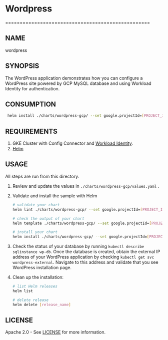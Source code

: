 # Wordpress

==================================================

## NAME

  wordpress

## SYNOPSIS

The WordPress application demonstrates how you can configure a WordPress site powered by GCP MySQL database and using Workload Identity for authentication.

## CONSUMPTION

  ```bash
   helm install ./charts/wordpress-gcp/ --set google.projectId=[PROJECT_ID]
  ```

## REQUIREMENTS

1. GKE Cluster with Config Connector and [Workload Identity](https://cloud.google.com/kubernetes-engine/docs/how-to/workload-identity#enable_workload_identity_on_a_new_cluster).
1. [Helm](https://helm.sh/docs/using_helm/)

## USAGE

All steps are run from this directory.

1. Review and update the values in `./charts/wordpress-gcp/values.yaml` .
1. Validate and install the sample with Helm

    ```bash
    # validate your chart
    helm lint ./charts/wordpress-gcp/ --set google.projectId=[PROJECT_ID]

    # check the output of your chart
    helm template ./charts/wordpress-gcp/ --set google.projectId=[PROJECT_ID]

    # install your chart
    helm install ./charts/wordpress-gcp/ --set google.projectId=[PROJECT_ID] --generate-name
    ```

1. Check the status of your database by running `kubectl describe sqlinstance wp-db`. Once the database is created, obtain the external IP address of your WordPress application by checking `kubectl get svc wordpress-external`. Navigate to this address and validate that you see WordPress installation page.

1. Clean up the installation:

    ```bash
    # list Helm releases
    helm list

    # delete release
    helm delete [release_name]

## LICENSE

Apache 2.0 - See [LICENSE](/LICENSE) for more information.